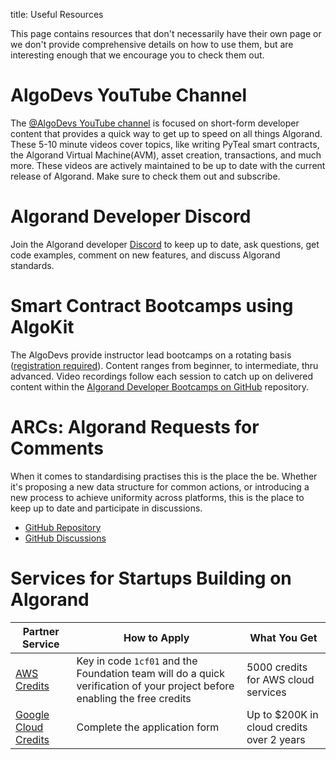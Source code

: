 title: Useful Resources

This page contains resources that don't necessarily have their own page or we don't provide comprehensive details on how to use them, but are interesting enough that we encourage you to check them out.

# AlgoDevs YouTube Channel

The [@AlgoDevs YouTube channel](https://www.youtube.com/@algodevs) is focused on short-form developer content that provides a quick way to get up to speed on all things Algorand. These 5-10 minute videos cover topics, like writing PyTeal smart contracts, the Algorand Virtual Machine(AVM), asset creation, transactions, and much more. These videos are actively maintained to be up to date with the current release of Algorand. Make sure to check them out and subscribe.

# Algorand Developer Discord

Join the Algorand developer [Discord](https://discord.gg/algorand) to keep up to date, ask questions, get code examples, comment on new features, and discuss Algorand standards. 

# Smart Contract Bootcamps using AlgoKit

The AlgoDevs provide instructor lead bootcamps on a rotating basis ([registration required](https://developer.algorand.org/bootcamp)). Content ranges from beginner, to intermediate, thru advanced. Video recordings follow each session to catch up on delivered content within the [Algorand Developer Bootcamps on GitHub](https://github.com/algorand-bootcamp) repository.

# ARCs: Algorand Requests for Comments

When it comes to standardising practises this is the place the be. Whether it's proposing a new data structure for common actions, or introducing a new process to achieve uniformity across platforms, this is the place to keep up to date and participate in discussions.

- [GitHub Repository](https://github.com/algorandfoundation/ARCs)
- [GitHub Discussions](https://github.com/algorandfoundation/ARCs/issues)

# Services for Startups Building on Algorand

| **Partner Service**            | **How to Apply**              | What You Get                       |
|----------------------------|---------------------------|------------------------------------|
| [AWS Credits](https://tinyurl.com/algoawscredits)            | Key in code `1cf01` and the Foundation team will do a quick verification of your project before enabling the free credits | 5000 credits for AWS cloud services       |
| [Google Cloud Credits](https://cloud.google.com/startup/apply?hl=en#application-form) | Complete the application form   | Up to $200K in cloud credits over 2 years |
